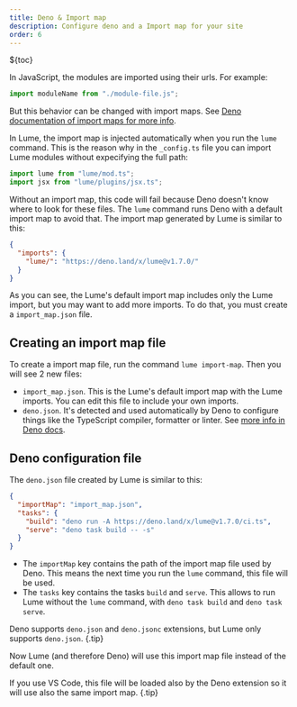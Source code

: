 ```yaml
---
title: Deno & Import map
description: Configure deno and a Import map for your site
order: 6
---
```


${toc}

In JavaScript, the modules are imported using their urls. For example:

```js
import moduleName from "./module-file.js";
```

But this behavior can be changed with import maps. See
[Deno documentation of import maps for more info](https://deno.land/manual/linking_to_external_code/import_maps).

In Lume, the import map is injected automatically when you run the `lume`
command. This is the reason why in the `_config.ts` file you can import Lume
modules without expecifying the full path:

```js
import lume from "lume/mod.ts";
import jsx from "lume/plugins/jsx.ts";
```

Without an import map, this code will fail because Deno doesn't know where to
look for these files. The `lume` command runs Deno with a default import map to
avoid that. The import map generated by Lume is similar to this:

```json
{
  "imports": {
    "lume/": "https://deno.land/x/lume@v1.7.0/"
  }
}
```

As you can see, the Lume's default import map includes only the Lume import, but
you may want to add more imports. To do that, you must create a
`import_map.json` file.

## Creating an import map file

To create a import map file, run the command `lume import-map`. Then you will
see 2 new files:

- `import_map.json`. This is the Lume's default import map with the Lume
  imports. You can edit this file to include your own imports.
- `deno.json`. It's detected and used automatically by Deno to configure things
  like the TypeScript compiler, formatter or linter. See
  [more info in Deno docs](https://deno.land/manual/getting_started/configuration_file).

## Deno configuration file

The `deno.json` file created by Lume is similar to this:

```json
{
  "importMap": "import_map.json",
  "tasks": {
    "build": "deno run -A https://deno.land/x/lume@v1.7.0/ci.ts",
    "serve": "deno task build -- -s"
  }
}
```

- The `importMap` key contains the path of the import map file used by Deno.
  This means the next time you run the `lume` command, this file will be used.
- The `tasks` key contains the tasks `build` and `serve`. This allows to run
  Lume without the `lume` command, with `deno task build` and `deno task serve`.

Deno supports `deno.json` and `deno.jsonc` extensions, but Lume only supports
`deno.json`. {.tip}

Now Lume (and therefore Deno) will use this import map file instead of the
default one.

If you use VS Code, this file will be loaded also by the Deno extension so it
will use also the same import map. {.tip}
